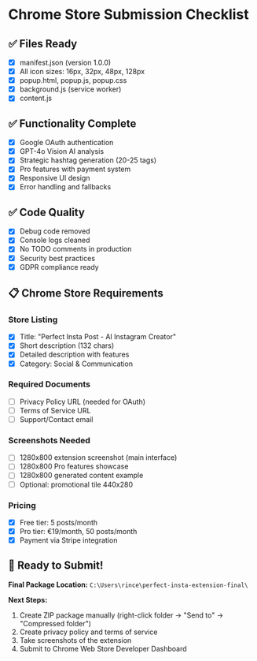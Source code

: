 # Chrome Store Submission Checklist

## ✅ Files Ready
- [x] manifest.json (version 1.0.0)
- [x] All icon sizes: 16px, 32px, 48px, 128px
- [x] popup.html, popup.js, popup.css
- [x] background.js (service worker)
- [x] content.js

## ✅ Functionality Complete
- [x] Google OAuth authentication
- [x] GPT-4o Vision AI analysis
- [x] Strategic hashtag generation (20-25 tags)
- [x] Pro features with payment system
- [x] Responsive UI design
- [x] Error handling and fallbacks

## ✅ Code Quality
- [x] Debug code removed
- [x] Console logs cleaned
- [x] No TODO comments in production
- [x] Security best practices
- [x] GDPR compliance ready

## 📋 Chrome Store Requirements

### Store Listing
- [x] Title: "Perfect Insta Post - AI Instagram Creator"
- [x] Short description (132 chars)
- [x] Detailed description with features
- [x] Category: Social & Communication

### Required Documents
- [ ] Privacy Policy URL (needed for OAuth)
- [ ] Terms of Service URL
- [ ] Support/Contact email

### Screenshots Needed
- [ ] 1280x800 extension screenshot (main interface)
- [ ] 1280x800 Pro features showcase
- [ ] 1280x800 generated content example
- [ ] Optional: promotional tile 440x280

### Pricing
- [x] Free tier: 5 posts/month
- [x] Pro tier: €19/month, 50 posts/month
- [x] Payment via Stripe integration

## 🚀 Ready to Submit!

**Final Package Location:** `C:\Users\rince\perfect-insta-extension-final\`

**Next Steps:**
1. Create ZIP package manually (right-click folder → "Send to" → "Compressed folder")
2. Create privacy policy and terms of service
3. Take screenshots of the extension
4. Submit to Chrome Web Store Developer Dashboard